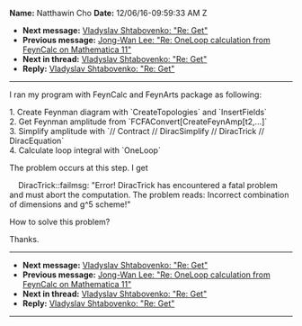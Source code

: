 **Name:** Natthawin Cho
**Date:** 12/06/16-09:59:33 AM Z

  - **Next message:** [Vladyslav Shtabovenko: "Re: Get"](1132.html)
  - **Previous message:** [Jong-Wan Lee: "Re: OneLoop calculation from
    FeynCalc on Mathematica 11"](1130.html)
  - **Next in thread:** [Vladyslav Shtabovenko: "Re: Get"](1132.html)
  - **Reply:** [Vladyslav Shtabovenko: "Re: Get"](1132.html)

-----

I ran my program with FeynCalc and FeynArts package as following:  

1\. Create Feynman diagram with \`CreateTopologies\` and
\`InsertFields\`  
2\. Get Feynman amplitude from
\`FCFAConvert[CreateFeynAmp[t2,...]\`  
3\. Simplify amplitude with \`// Contract // DiracSimplify // DiracTrick
// DiracEquation\`  
4\. Calculate loop integral with \`OneLoop\`  

The problem occurs at this step. I get  

    DiracTrick::failmsg: "Error\! DiracTrick has encountered a fatal
problem and must abort the computation. The problem reads: Incorrect
combination of dimensions and g^5 scheme\!"  

How to solve this problem?  

Thanks.  

-----

  - **Next message:** [Vladyslav Shtabovenko: "Re: Get"](1132.html)
  - **Previous message:** [Jong-Wan Lee: "Re: OneLoop calculation from
    FeynCalc on Mathematica 11"](1130.html)
  - **Next in thread:** [Vladyslav Shtabovenko: "Re: Get"](1132.html)
  - **Reply:** [Vladyslav Shtabovenko: "Re: Get"](1132.html)

-----


